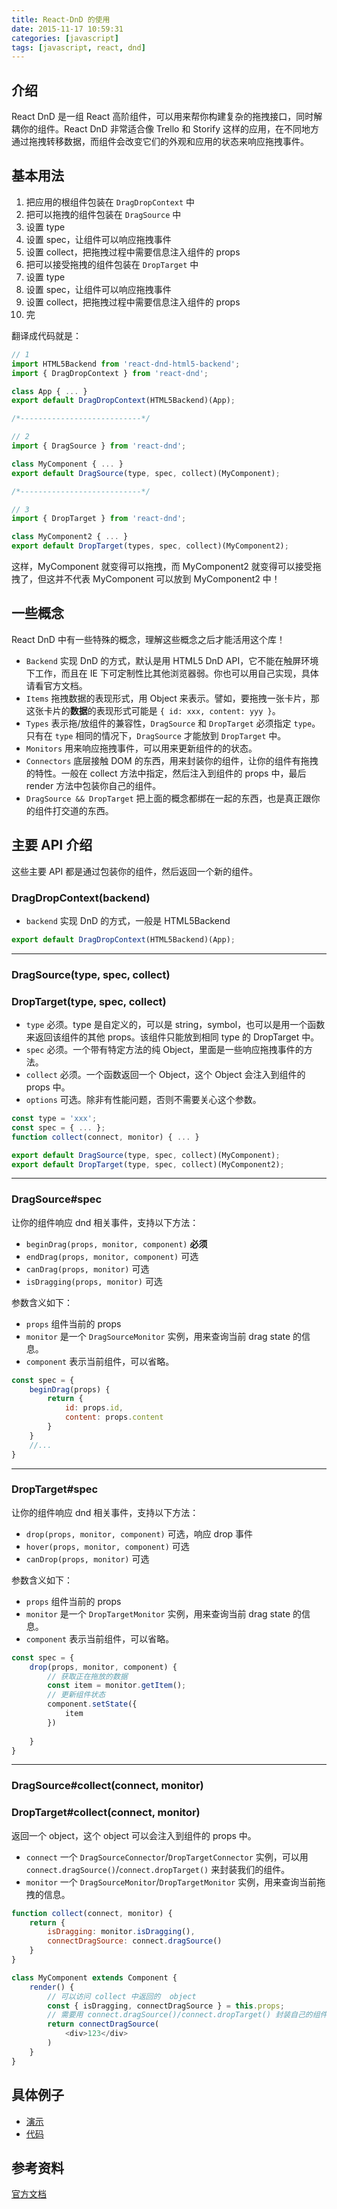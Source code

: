 ```yaml
---
title: React-DnD 的使用
date: 2015-11-17 10:59:31
categories: [javascript]
tags: [javascript, react, dnd]
---
```


## 介绍

React DnD 是一组 React 高阶组件，可以用来帮你构建复杂的拖拽接口，同时解耦你的组件。React DnD 非常适合像 Trello 和 Storify 这样的应用，在不同地方通过拖拽转移数据，而组件会改变它们的外观和应用的状态来响应拖拽事件。

## 基本用法

1. 把应用的根组件包装在 `DragDropContext` 中
2. 把可以拖拽的组件包装在 `DragSource` 中
  1. 设置 type
  2. 设置 spec，让组件可以响应拖拽事件
  3. 设置 collect，把拖拽过程中需要信息注入组件的 props
3. 把可以接受拖拽的组件包装在 `DropTarget` 中
  1. 设置 type
  2. 设置 spec，让组件可以响应拖拽事件
  3. 设置 collect，把拖拽过程中需要信息注入组件的 props
4. 完

翻译成代码就是：

```js
// 1
import HTML5Backend from 'react-dnd-html5-backend';
import { DragDropContext } from 'react-dnd';

class App { ... }
export default DragDropContext(HTML5Backend)(App);

/*---------------------------*/

// 2
import { DragSource } from 'react-dnd';

class MyComponent { ... }
export default DragSource(type, spec, collect)(MyComponent);

/*---------------------------*/

// 3
import { DropTarget } from 'react-dnd';

class MyComponent2 { ... }
export default DropTarget(types, spec, collect)(MyComponent2);
```

这样，MyComponent 就变得可以拖拽，而 MyComponent2 就变得可以接受拖拽了，但这并不代表 MyComponent 可以放到 MyComponent2 中！

## 一些概念

React DnD 中有一些特殊的概念，理解这些概念之后才能活用这个库！

- `Backend` 实现 DnD 的方式，默认是用 HTML5 DnD API，它不能在触屏环境下工作，而且在 IE 下可定制性比其他浏览器弱。你也可以用自己实现，具体请看官方文档。
- `Items` 拖拽数据的表现形式，用 Object 来表示。譬如，要拖拽一张卡片，那这张卡片的**数据**的表现形式可能是 `{ id: xxx, content: yyy }`。
- `Types` 表示拖/放组件的兼容性，`DragSource` 和 `DropTarget` 必须指定 `type`。只有在 `type` 相同的情况下，`DragSource` 才能放到 `DropTarget` 中。
- `Monitors` 用来响应拖拽事件，可以用来更新组件的的状态。
- `Connectors` 底层接触 DOM 的东西，用来封装你的组件，让你的组件有拖拽的特性。一般在 collect 方法中指定，然后注入到组件的 props 中，最后 render 方法中包装你自己的组件。
- `DragSource && DropTarget` 把上面的概念都绑在一起的东西，也是真正跟你的组件打交道的东西。


## 主要 API 介绍

这些主要 API 都是通过包装你的组件，然后返回一个新的组件。

### DragDropContext(backend)

- `backend` 实现 DnD 的方式，一般是 HTML5Backend

```js
export default DragDropContext(HTML5Backend)(App);
```

-----


### DragSource(type, spec, collect)
### DropTarget(type, spec, collect)


- `type` 必须。type 是自定义的，可以是 string，symbol，也可以是用一个函数来返回该组件的其他 props。该组件只能放到相同 type 的 DropTarget 中。
- `spec` 必须。一个带有特定方法的纯 Object，里面是一些响应拖拽事件的方法。
- `collect` 必须。一个函数返回一个 Object，这个 Object 会注入到组件的 props 中。
- `options` 可选。除非有性能问题，否则不需要关心这个参数。

```js
const type = 'xxx';
const spec = { ... };
function collect(connect, monitor) { ... }

export default DragSource(type, spec, collect)(MyComponent);
export default DropTarget(type, spec, collect)(MyComponent2);
```

-----

### DragSource#spec

让你的组件响应 dnd 相关事件，支持以下方法：

- `beginDrag(props, monitor, component)` **必须**
- `endDrag(props, monitor, component)` 可选
- `canDrag(props, monitor)` 可选
- `isDragging(props, monitor)` 可选

参数含义如下：

- `props` 组件当前的 props
- `monitor` 是一个 `DragSourceMonitor` 实例，用来查询当前 drag state 的信息。
- `component` 表示当前组件，可以省略。


```js
const spec = {
    beginDrag(props) {
        return { 
        	id: props.id, 
        	content: props.content
        }
    }
    //...
}
```

-----

### DropTarget#spec

让你的组件响应 dnd 相关事件，支持以下方法：

- `drop(props, monitor, component)` 可选，响应 drop 事件
- `hover(props, monitor, component)` 可选
- `canDrop(props, monitor)` 可选

参数含义如下：

- `props` 组件当前的 props
- `monitor` 是一个 `DropTargetMonitor` 实例，用来查询当前 drag state 的信息。
- `component` 表示当前组件，可以省略。

```js
const spec = {
	drop(props, monitor, component) {
		// 获取正在拖放的数据
		const item = monitor.getItem();
		// 更新组件状态
		component.setState({
			item
		})
		
	}
}
```

-----

### DragSource#collect(connect, monitor)
### DropTarget#collect(connect, monitor)

返回一个 object，这个 object 可以会注入到组件的 props 中。

- `connect` 一个 `DragSourceConnector`/`DropTargetConnector` 实例，可以用 `connect.dragSource()`/`connect.dropTarget()` 来封装我们的组件。
- `monitor` 一个 `DragSourceMonitor`/`DropTargetMonitor` 实例，用来查询当前拖拽的信息。

```js
function collect(connect, monitor) {
    return {
        isDragging: monitor.isDragging(),
        connectDragSource: connect.dragSource()
    }
}

class MyComponent extends Component {
	render() {
		// 可以访问 collect 中返回的  object
		const { isDragging, connectDragSource } = this.props;
		// 需要用 connect.dragSource()/connect.dropTarget() 封装自己的组件
		return connectDragSource(
			<div>123</div>
		)
	}
}

```

## 具体例子
- [演示](http://gaearon.github.io/react-dnd/examples-chessboard-tutorial-app.html)
- [代码](https://github.com/gaearon/react-dnd/tree/master/examples)


## 参考资料
[官方文档](http://gaearon.github.io/react-dnd/)
